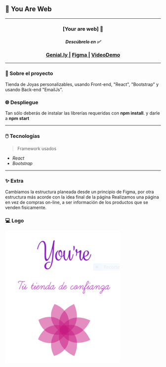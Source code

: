 ## 💐 You Are Web

  ***

 <div align="center">
    <h3> [Your are web] 👕<h3>
    <h5>Descúbrelo en ✅</h5>
    <h3>
        <a href="https://view.genial.ly/62976c1331641100188e10e3/presentation-presentacion-your-are-web">
            Genial.ly
        </a>
        <span> | </span>
        <a href="https://www.figma.com/file/48XKhN8uMvtuRpu0vD6Yqu/Your-are-web?node-id=9%3A29">
            Figma
        </a>
        <span> | </span>
         <a href="https://youtu.be/pbx0gKDa--k">
            VideoDemo
        </a>
    </h3>
</div>

***

### 📄 Sobre el proyecto 

Tienda de Joyas personalizables, usando Front-end, "React", "Bootstrap" y usando Back-end "EmailJs".

### 🌐 Despliegue

Tan sólo deberás de instalar las librerías requeridas con **npm install**. y darle a **npm start**

***

### 🖱️ Tecnologías

> Framework usados

* _React_
* _Bootstrap_

***

### **✨** Extra

Cambiamos la estructura planeada desde un principio de Figma, por otra estructura más acorde con la idea final de la página
Realizamos una página en vez de compras on-line, a ser información de los productos que se venden fisicamente.

### **💻** Logo

![Image text](https://github.com/Angela1395/YouAreWeb/blob/master/public/Logoempresa.PNG)